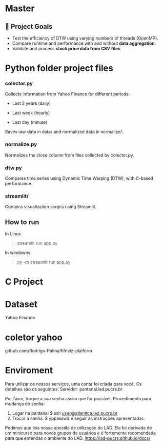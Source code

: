 # Master

## 🎯 Project Goals

- Test the efficiency of DTW using varying numbers of threads (OpenMP).
- Compare runtime and performance with and without **data aggregation**.
- Validate and process **stock price data from CSV files**.


# Python folder project files
### colector.py
Collects information from Yahoo Finance for different periods:

- Last 2 years (daily)

- Last week (hourly)

- Last day (minute)

Saves raw data in data/ and normalized data in normalize/.

### normalize.py
Normalizes the close column from files collected by colector.py.

### dtw.py
Compares time series using Dynamic Time Warping (DTW), with C-based performance.

### streamlit/
Contains visualization scripts using Streamlit.

## How to run
In Linux
> streamlit run app.py

In windowns:
> py -m streamlit run app.py

# C Project





# Dataset
Yahoo Finance

# coletor yahoo
github.com/Rodrigo-Palma/fifnviz-platform

# Enviroment
Para utilizar os nossos serviços, uma conta foi criada para você. Os detalhes são os seguintes:
Servidor: pantanal.lad.pucrs.br

Por favor, troque a sua senha assim que for possível.
Procedimento para mudança de senha:
1. Logar na pantanal
$ ssh user@atlantica.lad.pucrs.br
1. Trocar a senha:
$ yppasswd
e seguir as instruções apresentadas.

Pedimos que leia nossa apostila de utilização do LAD. Ela foi derivada de um minicurso para novos grupos de usuários e é fortemente recomendada para que entendas o ambiente do LAD.
https://lad-pucrs.github.io/docs/